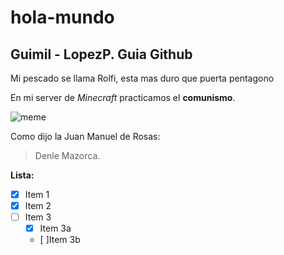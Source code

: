 # hola-mundo
## Guimil - LopezP. Guia Github

Mi pescado se llama Rolfi, esta mas duro que puerta pentagono

En mi server de *Minecraft* practicamos el **comunismo**.

![meme](https://i.redd.it/b9gbqn1czkp21.jpg)

Como dijo la Juan Manuel de Rosas:

> Denle Mazorca.


__Lista:__
- [X] Item 1
- [X] Item 2
- [ ] Item 3
   - [X] Item 3a
   - [ ]Item 3b

